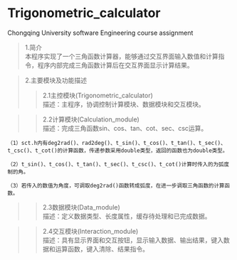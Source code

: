 # Trigonometric_calculator
Chongqing University software Engineering course assignment
>1.简介  
    本程序实现了一个三角函数计算器，能够通过交互界面输入数值和计算指令，程序内部完成三角函数计算后在交互界面显示计算结果。  

>2.主要模块及功能描述  
>>2.1主控模块(Trigonometric_calculator)  
    描述：主程序，协调控制计算模块、数据模块和交互模块。  

>>2.2计算模块(Calculation_module)  
    描述：完成三角函数sin、cos、tan、cot、sec、csc运算。
    
    （1）sct.h内有deg2rad()、rad2deg()、t_sin()、t_cos()、t_tan()、t_sec()、t_csc()、t_cot()的计算函数，传递参数采用double类型，返回的函数也为double类型。
    
    （2）t_sin()、t_cos()、t_tan()、t_sec()、t_csc()、t_cot()计算时传入的为弧度制的角。
    
    （3）若传入的数值为角度，可调取deg2rad()函数转成弧度，在进一步调取三角函数的计算函数。
    
>>2.3数据模块(Data_module)  
    描述：定义数据类型、长度属性，缓存待处理和已完成数据。  

>>2.4交互模块(Interaction_module)  
    描述：具有显示界面和交互按钮，显示输入数据、输出结果，键入数据和运算函数，键入清除、结果指令。  
